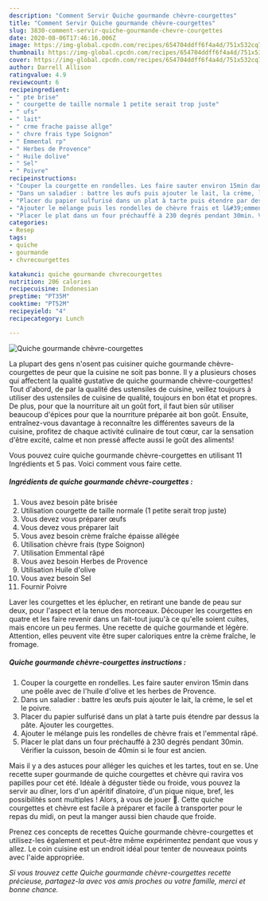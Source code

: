 ```yaml
---
description: "Comment Servir Quiche gourmande chèvre-courgettes"
title: "Comment Servir Quiche gourmande chèvre-courgettes"
slug: 3830-comment-servir-quiche-gourmande-chevre-courgettes
date: 2020-08-06T17:46:16.006Z
image: https://img-global.cpcdn.com/recipes/654704ddff6f4a4d/751x532cq70/quiche-gourmande-chevre-courgettes-photo-principale-de-la-recette.jpg
thumbnail: https://img-global.cpcdn.com/recipes/654704ddff6f4a4d/751x532cq70/quiche-gourmande-chevre-courgettes-photo-principale-de-la-recette.jpg
cover: https://img-global.cpcdn.com/recipes/654704ddff6f4a4d/751x532cq70/quiche-gourmande-chevre-courgettes-photo-principale-de-la-recette.jpg
author: Darrell Allison
ratingvalue: 4.9
reviewcount: 6
recipeingredient:
- " pte brise"
- " courgette de taille normale 1 petite serait trop juste"
- " ufs"
- " lait"
- " crme frache paisse allge"
- " chvre frais type Soignon"
- " Emmental rp"
- " Herbes de Provence"
- " Huile dolive"
- " Sel"
- " Poivre"
recipeinstructions:
- "Couper la courgette en rondelles. Les faire sauter environ 15min dans une poêle avec de l&#39;huile d&#39;olive et les herbes de Provence."
- "Dans un saladier : battre les œufs puis ajouter le lait, la crème, le sel et le poivre."
- "Placer du papier sulfurisé dans un plat à tarte puis étendre par dessus la pâte. Ajouter les courgettes."
- "Ajouter le mélange puis les rondelles de chèvre frais et l&#39;emmental râpé."
- "Placer le plat dans un four préchauffé à 230 degrés pendant 30min. Vérifier la cuisson, besoin de 40min si le four est ancien."
categories:
- Resep
tags:
- quiche
- gourmande
- chvrecourgettes

katakunci: quiche gourmande chvrecourgettes 
nutrition: 206 calories
recipecuisine: Indonesian
preptime: "PT35M"
cooktime: "PT52M"
recipeyield: "4"
recipecategory: Lunch

---
```



![Quiche gourmande chèvre-courgettes](https://img-global.cpcdn.com/recipes/654704ddff6f4a4d/751x532cq70/quiche-gourmande-chevre-courgettes-photo-principale-de-la-recette.jpg)

La plupart des gens n'osent pas cuisiner quiche gourmande chèvre-courgettes de peur que la cuisine ne soit pas bonne. Il y a plusieurs choses qui affectent la qualité gustative de quiche gourmande chèvre-courgettes! Tout d'abord, de par la qualité des ustensiles de cuisine, veillez toujours à utiliser des ustensiles de cuisine de qualité, toujours en bon état et propres. De plus, pour que la nourriture ait un goût fort, il faut bien sûr utiliser beaucoup d'épices pour que la nourriture préparée ait bon goût. Ensuite, entraînez-vous davantage à reconnaître les différentes saveurs de la cuisine, profitez de chaque activité culinaire de tout cœur, car la sensation d'être excité, calme et non pressé affecte aussi le goût des aliments!

<!--inarticleads1-->

Vous pouvez cuire quiche gourmande chèvre-courgettes en utilisant 11 Ingrédients et 5 pas. Voici comment vous faire cette.

##### Ingrédients de quiche gourmande chèvre-courgettes :

1. Vous avez besoin  pâte brisée
1. Utilisation  courgette de taille normale (1 petite serait trop juste)
1. Vous devez vous préparer  œufs
1. Vous devez vous préparer  lait
1. Vous avez besoin  crème fraîche épaisse allégée
1. Utilisation  chèvre frais (type Soignon)
1. Utilisation  Emmental râpé
1. Vous avez besoin  Herbes de Provence
1. Utilisation  Huile d&#39;olive
1. Vous avez besoin  Sel
1. Fournir  Poivre


Laver les courgettes et les éplucher, en retirant une bande de peau sur deux, pour l&#39;aspect et la tenue des morceaux. Découper les courgettes en quatre et les faire revenir dans un fait-tout juqu&#39;à ce qu&#39;elle soient cuites, mais encore un peu fermes. Une recette de quiche gourmande et légère. Attention, elles peuvent vite être super caloriques entre la crème fraîche, le fromage. 

<!--inarticleads2-->

##### Quiche gourmande chèvre-courgettes instructions :

1. Couper la courgette en rondelles. Les faire sauter environ 15min dans une poêle avec de l&#39;huile d&#39;olive et les herbes de Provence.
1. Dans un saladier : battre les œufs puis ajouter le lait, la crème, le sel et le poivre.
1. Placer du papier sulfurisé dans un plat à tarte puis étendre par dessus la pâte. Ajouter les courgettes.
1. Ajouter le mélange puis les rondelles de chèvre frais et l&#39;emmental râpé.
1. Placer le plat dans un four préchauffé à 230 degrés pendant 30min. Vérifier la cuisson, besoin de 40min si le four est ancien.


Mais il y a des astuces pour alléger les quiches et les tartes, tout en se. Une recette super gourmande de quiche courgettes et chèvre qui ravira vos papilles pour cet été. Idéale à déguster tiède ou froide, vous pouvez la servir au dîner, lors d&#39;un apéritif dînatoire, d&#39;un pique nique, bref, les possibilités sont multiples ! Alors, à vous de jouer 🙂. Cette quiche courgettes et chèvre est facile à préparer et facile à transporter pour le repas du midi, on peut la manger aussi bien chaude que froide. 

<!--inarticleads1-->

<p>
Prenez ces concepts de recettes Quiche gourmande chèvre-courgettes et utilisez-les également et peut-être même expérimentez pendant que vous y allez. Le coin cuisine est un endroit idéal pour tenter de nouveaux points avec l'aide appropriée.
</p>

<p>
<i>Si vous trouvez cette Quiche gourmande chèvre-courgettes recette précieuse, partagez-la avec vos amis proches ou votre famille, merci et bonne chance.</i>
</p>
